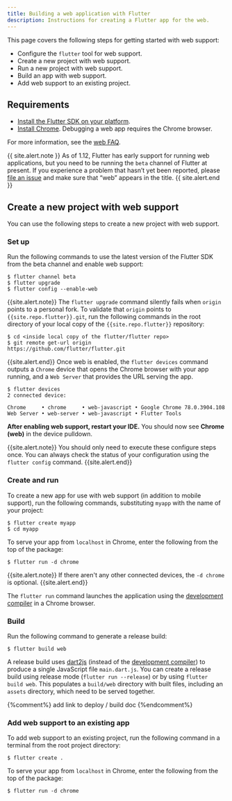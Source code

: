 ```yaml
---
title: Building a web application with Flutter
description: Instructions for creating a Flutter app for the web.
---
```


This page covers the following steps for getting started with web support:
- Configure the `flutter` tool for web support.
- Create a new project with web support.
- Run a new project with web support.
- Build an app with web support.
- Add web support to an existing project.

## Requirements
- [Install the Flutter SDK on your platform][Install Flutter].
- [Install Chrome]. Debugging a web app requires the Chrome browser.

For more information, see the [web FAQ].

{{ site.alert.note }}
  As of 1.12, Flutter has early support for running web applications, but
  you need to be running the `beta` channel of Flutter at present.
  If you experience a problem that hasn’t yet been reported,
  please [file an issue] and make sure that “web” appears in the title.
{{ site.alert.end }}

## Create a new project with web support

You can use the following steps
to create a new project with web support.

### Set up
Run the following commands to use the latest version of the Flutter SDK
from the beta channel and enable web support:

```terminal
$ flutter channel beta
$ flutter upgrade
$ flutter config --enable-web
```

{{site.alert.note}}
The `flutter upgrade` command silently fails
when `origin` points to a personal fork.
To validate that `origin` points to `{{site.repo.flutter}}.git`,
run the following commands in the root directory
of your local copy of the `{{site.repo.flutter}}` repository:

```
$ cd <inside local copy of the flutter/flutter repo>
$ git remote get-url origin
https://github.com/flutter/flutter.git
```
{{site.alert.end}}
Once web is enabled,
the `flutter devices` command outputs a `Chrome` device that opens the
Chrome browser with your app running, and a `Web Server` that provides the URL
serving the app.

```terminal
$ flutter devices
2 connected device:

Chrome     • chrome     • web-javascript • Google Chrome 78.0.3904.108
Web Server • web-server • web-javascript • Flutter Tools
```

**After enabling web support, restart your IDE.**
You should now see **Chrome (web)** in the device pulldown.

{{site.alert.note}}
You should only need to execute these configure steps once. You can always
check the status of your configuration using the `flutter config` command.
{{site.alert.end}}

### Create and run

To create a new app for use with web support
(in addition to mobile support), run the following commands,
substituting `myapp` with the name of your project:

```terminal
$ flutter create myapp
$ cd myapp
```

To serve your app from `localhost` in Chrome,
enter the following from the top of the package:

```terminal
$ flutter run -d chrome
```
{{site.alert.note}}
If there aren't any other connected devices,
the `-d chrome` is optional.
{{site.alert.end}}

The `flutter run` command launches the application using the
[development compiler] in a Chrome browser.

### Build

Run the following command to generate a release build:

```terminal
$ flutter build web
```

A release build uses [dart2js] (instead of the [development compiler])
to produce a single JavaScript file `main.dart.js`.
You can create a release build using release mode (`flutter run --release`)
or by using `flutter build web`. This populates a `build/web` directory
with built files, including an `assets` directory,
which need to be served together.

{%comment%} add link to deploy / build doc {%endcomment%}

### Add web support to an existing app

To add web support to an existing project,
run the following command in a
terminal from the root project directory:

```terminal
$ flutter create .
```
To serve your app from `localhost` in Chrome,
enter the following from the top of the package:

```terminal
$ flutter run -d chrome
```

[dart2js]: https://dart.dev/tools/dart2js
[development compiler]: https://dart.dev/tools/dartdevc
[file an issue]: https://github.com/flutter/flutter/issues/new?title=[web]:+%3Cdescribe+issue+here%3E&labels=%E2%98%B8+platform-web&body=Describe+your+issue+and+include+the+command+you%27re+running,+flutter_web%20version,+browser+version
[web FAQ]: /docs/development/platform-integration/web
[install Chrome]: https://www.google.com/chrome/
[Install Flutter]: https://flutter.dev/docs/get-started/install
